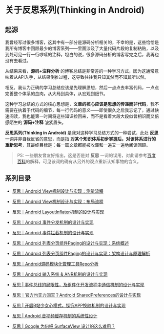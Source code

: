 # 关于反思系列(Thinking in Android)

## 起源

我曾经写过很多博客，这其中有一部分是源码分析相关的，不幸的是，这些恰恰是我所有博客中回顾最少的博客系列——里面涉及了大量代码片段的复制粘贴，以及到处可见一行一行啰嗦的注释，坦白的说，很多源码分析的博客写完之后，我再也没有去看过。

从结果来看，**源码+注释分析** 的博客总结是非常差的一种学习方式，因为这通常意味着从API入手，从结果倒推过程，这导致往往我只知其然而不知其所以然。

相反，我认为正确的学习总结应该是先理解思想，然后一点点去丰富代码，一点点完善整个体系的血肉，从大局到具体，从宏观到细节。

这种学习总结的方式的核心思想是，**文章的核心应该是思想的传递而非代码**，我不需要在执着于代码的细节，每一行代码的意义——即使很久之后我忘记了，通过快速阅读，我也能第一时间将这些知识捡回来，而不是看着大段大段似曾相识而又倍感陌生的 **源码+注释** 皱紧眉头。

**反思系列(Thinking in Android)** 是我对这种学习总结方式的一种尝试，此处 **反思** 一词并非自我反省的意思，而是指 **对某个知识体系初步掌握后，对该体系进行的重新思考**，其最终目标是：每一篇文章都能被收藏和一遍又一遍地阅读回顾。

> PS: 一些朋友曾友好指出，这是否是对 **反思** 一词的误用，对此请参考[百度百科](https://baike.baidu.com/item/%E5%8F%8D%E6%80%9D/10319867#viewPageContent)的解释，可见该词的确有从另外的观点重新认知事物的含义。

## 系列目录

* [反思｜Android View机制设计与实现：测量流程](https://github.com/qingmei2/blogs/issues/23)  
* [反思｜Android View机制设计与实现：布局流程](https://github.com/qingmei2/blogs/issues/24)

* [反思｜Android LayoutInflater机制的设计与实现](https://github.com/qingmei2/blogs/issues/25)
* [反思｜Android 事件分发机制的设计与实现](https://github.com/qingmei2/blogs/issues/27)
* [反思｜Android 事件拦截机制的设计与实现](https://github.com/qingmei2/blogs/issues/44)

* [反思｜Android 列表分页组件Paging的设计与实现：系统概述](https://github.com/qingmei2/blogs/issues/30)
* [反思｜Android 列表分页组件Paging的设计与实现：架构设计与原理解析](https://github.com/qingmei2/blogs/issues/31)

* [反思｜Android源码模块化管理工具Repo分析](https://github.com/qingmei2/blogs/issues/45)

* [反思｜Android 输入系统 & ANR机制的设计与实现](https://github.com/qingmei2/blogs/issues/46)

* [反思 | 事件总线的局限性，及组件化开发流程中通信机制的设计与实现](https://github.com/qingmei2/blogs/issues/48)

* [反思｜官方也无力回天？Android SharedPreferences的设计与实现](https://github.com/qingmei2/blogs/issues/49)

* [反思 | 开启B站少女心模式，探究APP换肤机制的设计与实现](https://github.com/qingmei2/blogs/issues/55)

* [反思 | Android 音视频缓存机制的系统性设计](https://github.com/qingmei2/blogs/issues/57)

* [反思 | Google 为何把 SurfaceView 设计的这么难用？](https://github.com/qingmei2/blogs/issues/62)

